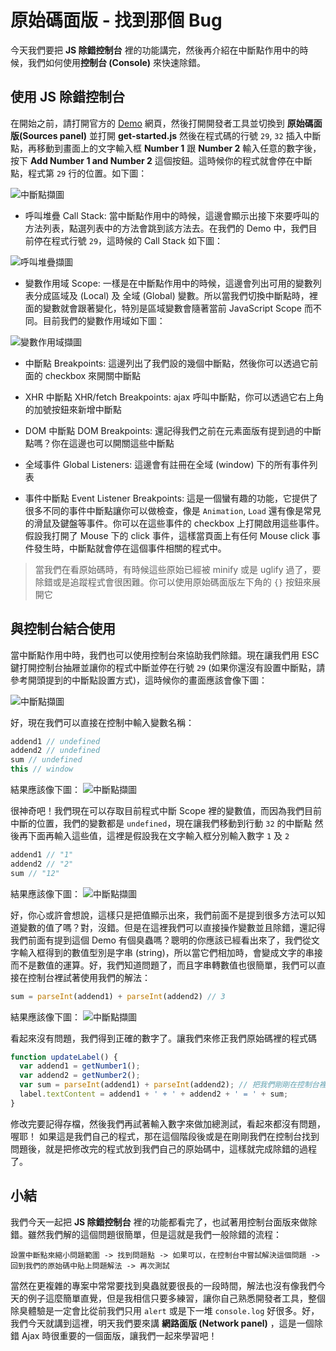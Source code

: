 
# 原始碼面版 - 找到那個 Bug
今天我們要把 **JS 除錯控制台** 裡的功能講完，然後再介紹在中斷點作用中的時候，我們如何使用**控制台 (Console)** 來快速除錯。

## 使用 JS 除錯控制台
在開始之前，請打開官方的 [Demo](https://googlechrome.github.io/devtools-samples/debug-js/get-started) 網頁，然後打開開發者工具並切換到 **原始碼面版(Sources panel)** 並打開 **get-started.js** 然後在程式碼的行號 `29`, `32` 插入中斷點，再移動到畫面上的文字輸入框 **Number 1** 跟 **Number 2** 輸入任意的數字後，按下 **Add Number 1 and Number 2** 這個按鈕。這時候你的程式就會停在中斷點，程式第 `29` 行的位置。如下圖：

![中斷點擷圖]()

- 呼叫堆疊 Call Stack: 當中斷點作用中的時候，這邊會顯示出接下來要呼叫的方法列表，點選列表中的方法會跳到該方法去。在我們的 Demo 中，我們目前停在程式行號 `29`，這時候的 Call Stack 如下圖：

![呼叫堆疊擷圖]()

- 變數作用域 Scope: 一樣是在中斷點作用中的時候，這邊會列出可用的變數列表分成區域及 (Local) 及 全域 (Global) 變數。所以當我們切換中斷點時，裡面的變數就會跟著變化，特別是區域變數會隨著當前 JavaScript Scope 而不同。目前我們的變數作用域如下圖：

![變數作用域擷圖]()

- 中斷點 Breakpoints: 這邊列出了我們設的幾個中斷點，然後你可以透過它前面的 checkbox 來開關中斷點

- XHR 中斷點 XHR/fetch Breakpoints: ajax 呼叫中斷點，你可以透過它右上角的加號按鈕來新增中斷點

- DOM 中斷點 DOM Breakpoints: 還記得我們之前在元素面版有提到過的中斷點嗎？你在這邊也可以開關這些中斷點

- 全域事件 Global Listeners: 這邊會有註冊在全域 (window) 下的所有事件列表

- 事件中斷點 Event Listener Breakpoints: 這是一個蠻有趣的功能，它提供了很多不同的事件中斷點讓你可以做檢查，像是 `Animation`, `Load` 還有像是常見的滑鼠及鍵盤等事件。你可以在這些事件的 checkbox 上打開啟用這些事件。假設我打開了 Mouse 下的 click 事件，這樣當頁面上有任何 Mouse click 事件發生時，中斷點就會停在這個事件相關的程式中。


> 當我們在看原始碼時，有時候這些原始已經被 minify 或是 uglify 過了，要除錯或是追蹤程式會很困難。你可以使用原始碼面版左下角的 `{}` 按鈕來展開它

## 與控制台結合使用
當中斷點作用中時，我們也可以使用控制台來協助我們除錯。現在讓我們用 ESC 鍵打開控制台抽屜並讓你的程式中斷並停在行號 `29` (如果你還沒有設置中斷點，請參考開頭提到的中斷點設置方式)，這時候你的畫面應該會像下圖：

![中斷點擷圖]()

好，現在我們可以直接在控制中輸入變數名稱：
```js
addend1 // undefined
addend2 // undefined
sum // undefined
this // window
```
結果應該像下圖：
![中斷點擷圖]()

很神奇吧！我們現在可以存取目前程式中斷 Scope 裡的變數值，而因為我們目前中斷的位置，我們的變數都是 `undefined`，現在讓我們移動到行動 `32` 的中斷點
然後再下面再輸入這些值，這裡是假設我在文字輸入框分別輸入數字 `1` 及 `2` 

```js
addend1 // "1"
addend2 // "2"
sum // "12"
```
結果應該像下圖：
![中斷點擷圖]()

好，你心或許會想說，這樣只是把值顯示出來，我們前面不是提到很多方法可以知道變數的值了嗎？對，沒錯。但是在這裡我們可以直接操作變數並且除錯，還記得我們前面有提到這個 Demo 有個臭蟲嗎？聰明的你應該已經看出來了，我們從文字輸入框得到的數值型別是字串 (string)，所以當它們相加時，會變成文字的串接而不是數值的運算。好，我們知道問題了，而且字串轉數值也很簡單，我們可以直接在控制台裡試著使用我們的解法：

```js
sum = parseInt(addend1) + parseInt(addend2) // 3
```
結果應該像下圖：
![中斷點擷圖]()

看起來沒有問題，我們得到正確的數字了。讓我們來修正我們原始碼裡的程式碼
```js
function updateLabel() {
  var addend1 = getNumber1();
  var addend2 = getNumber2();
  var sum = parseInt(addend1) + parseInt(addend2); // 把我們剛剛在控制台裡想到的解法放裡來
  label.textContent = addend1 + ' + ' + addend2 + ' = ' + sum;
}
```

修改完要記得存檔，然後我們再試著輸入數字來做加總測試，看起來都沒有問題，喔耶！
如果這是我們自己的程式，那在這個階段後或是在剛剛我們在控制台找到問題後，就是把修改完的程式放到我們自己的原始碼中，這樣就完成除錯的過程了。

## 小結
我們今天一起把 **JS 除錯控制台** 裡的功能都看完了，也試著用控制台面版來做除錯。雖然我們解的這個問題很簡單，但是這就是我們一般除錯的流程：
```
設置中斷點來縮小問題範圍 -> 找到問題點 -> 如果可以，在控制台中嘗試解決這個問題 -> 回到我們的原始碼中貼上問題解法 -> 再次測試
```
當然在更複雜的專案中常常要找到臭蟲就要很長的一段時間，解法也沒有像我們今天的例子這麼簡單直覺，但是我相信只要多練習，讓你自己熟悉開發者工具，整個除臭體驗是一定會比從前我們只用 `alert` 或是下一堆 `console.log` 好很多。好，我們今天就講到這裡，明天我們要來講 **網路面版 (Network panel)** ，這是一個除錯 Ajax 時很重要的一個面版，讓我們一起來學習吧！
